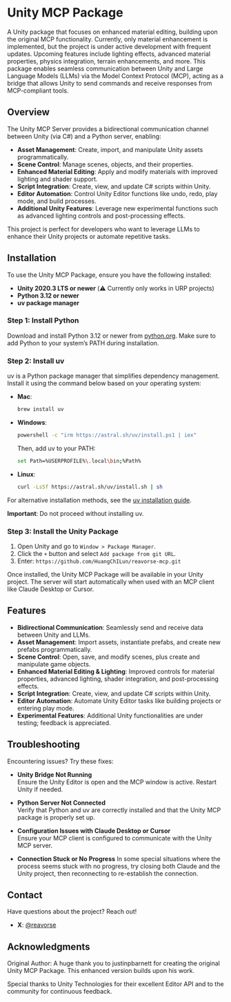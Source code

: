 # Unity MCP Package

A Unity package that focuses on enhanced material editing, building upon the original MCP functionality. Currently, only material enhancement is implemented, but the project is under active development with frequent updates. Upcoming features include lighting effects, advanced material properties, physics integration, terrain enhancements, and more. This package enables seamless communication between Unity and Large Language Models (LLMs) via the Model Context Protocol (MCP), acting as a bridge that allows Unity to send commands and receive responses from MCP-compliant tools.

## Overview

The Unity MCP Server provides a bidirectional communication channel between Unity (via C#) and a Python server, enabling:

- **Asset Management**: Create, import, and manipulate Unity assets programmatically.
- **Scene Control**: Manage scenes, objects, and their properties.
- **Enhanced Material Editing**: Apply and modify materials with improved lighting and shader support.
- **Script Integration**: Create, view, and update C# scripts within Unity.
- **Editor Automation**: Control Unity Editor functions like undo, redo, play mode, and build processes.
- **Additional Unity Features**: Leverage new experimental functions such as advanced lighting controls and post-processing effects.

This project is perfect for developers who want to leverage LLMs to enhance their Unity projects or automate repetitive tasks.

## Installation

To use the Unity MCP Package, ensure you have the following installed:

- **Unity 2020.3 LTS or newer** (⚠️ Currently only works in URP projects)
- **Python 3.12 or newer**
- **uv package manager**

### Step 1: Install Python

Download and install Python 3.12 or newer from [python.org](https://www.python.org/downloads/). Make sure to add Python to your system’s PATH during installation.

### Step 2: Install uv

uv is a Python package manager that simplifies dependency management. Install it using the command below based on your operating system:

- **Mac**:

  ```bash
  brew install uv
  ```

- **Windows**:

  ```bash
  powershell -c "irm https://astral.sh/uv/install.ps1 | iex"
  ```

  Then, add uv to your PATH:

  ```bash
  set Path=%USERPROFILE%\.local\bin;%Path%
  ```

- **Linux**:

  ```bash
  curl -LsSf https://astral.sh/uv/install.sh | sh
  ```

For alternative installation methods, see the [uv installation guide](https://docs.astral.sh/uv/getting-started/installation/).

**Important**: Do not proceed without installing uv.

### Step 3: Install the Unity Package

1. Open Unity and go to `Window > Package Manager`.
2. Click the `+` button and select `Add package from git URL`.
3. Enter: `https://github.com/HuangChILun/reavorse-mcp.git`

Once installed, the Unity MCP Package will be available in your Unity project. The server will start automatically when used with an MCP client like Claude Desktop or Cursor.

## Features

- **Bidirectional Communication**: Seamlessly send and receive data between Unity and LLMs.
- **Asset Management**: Import assets, instantiate prefabs, and create new prefabs programmatically.
- **Scene Control**: Open, save, and modify scenes, plus create and manipulate game objects.
- **Enhanced Material Editing & Lighting**:  Improved controls for material properties, advanced lighting, shader integration, and post-processing effects.
- **Script Integration**: Create, view, and update C# scripts within Unity.
- **Editor Automation**: Automate Unity Editor tasks like building projects or entering play mode.
- **Experimental Features**: Additional Unity functionalities are under testing; feedback is appreciated.

## Troubleshooting

Encountering issues? Try these fixes:

- **Unity Bridge Not Running**  
  Ensure the Unity Editor is open and the MCP window is active. Restart Unity if needed.

- **Python Server Not Connected**  
  Verify that Python and uv are correctly installed and that the Unity MCP package is properly set up.

- **Configuration Issues with Claude Desktop or Cursor**  
  Ensure your MCP client is configured to communicate with the Unity MCP server.
  
- **Connection Stuck or No Progress**
  In some special situations where the process seems stuck with no progress, try closing both Claude and the Unity project, then reconnecting to re-establish the connection.



## Contact

Have questions about the project? Reach out!

- **X**: [@reavorse](https://x.com/q_thomax)

## Acknowledgments

Original Author: A huge thank you to justinpbarnett for creating the original Unity MCP Package. This enhanced version builds upon his work.

Special thanks to Unity Technologies for their excellent Editor API and to the community for continuous feedback.
